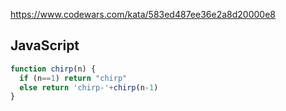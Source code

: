 https://www.codewars.com/kata/583ed487ee36e2a8d20000e8

## JavaScript
```js
function chirp(n) {
  if (n==1) return "chirp"
  else return 'chirp-'+chirp(n-1)
}
```